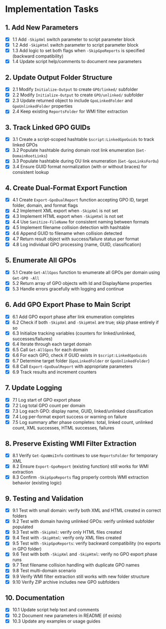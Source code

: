 # Implementation Tasks

## 1. Add New Parameters

- [x] 1.1 Add `-SkipXml` switch parameter to script parameter block
- [x] 1.2 Add `-SkipHtml` switch parameter to script parameter block
- [x] 1.3 Add logic to set both flags when `-SkipGpoReports` is specified (backward compatibility)
- [x] 1.4 Update script help/comments to document new parameters

## 2. Update Output Folder Structure

- [x] 2.1 Modify `Initialize-Output` to create `GPO/linked/` subfolder
- [x] 2.2 Modify `Initialize-Output` to create `GPO/unlinked/` subfolder
- [x] 2.3 Update returned object to include `GpoLinkedFolder` and `GpoUnlinkedFolder` properties
- [x] 2.4 Keep existing `ReportsFolder` for WMI filter extraction

## 3. Track Linked GPO GUIDs

- [x] 3.1 Create a script-scoped hashtable `$script:LinkedGpoGuids` to track linked GPOs
- [x] 3.2 Populate hashtable during domain root link enumeration (`Get-DomainRootLinks`)
- [x] 3.3 Populate hashtable during OU link enumeration (`Get-GpoLinksForOu`)
- [x] 3.4 Ensure GUID format normalization (with or without braces) for consistent lookup

## 4. Create Dual-Format Export Function

- [x] 4.1 Create `Export-GpoDualReport` function accepting GPO ID, target folder, domain, and format flags
- [x] 4.2 Implement XML export when `-SkipXml` is not set
- [x] 4.3 Implement HTML export when `-SkipHtml` is not set
- [x] 4.4 Use `Sanitize-FileName` for consistent naming between formats
- [x] 4.5 Implement filename collision detection with hashtable
- [x] 4.6 Append GUID to filename when collision detected
- [x] 4.7 Return result object with success/failure status per format
- [x] 4.8 Log individual GPO processing (name, GUID, classification)

## 5. Enumerate All GPOs

- [x] 5.1 Create `Get-AllGpos` function to enumerate all GPOs per domain using `Get-GPO -All`
- [x] 5.2 Return array of GPO objects with Id and DisplayName properties
- [x] 5.3 Handle errors gracefully with logging and continue

## 6. Add GPO Export Phase to Main Script

- [x] 6.1 Add GPO export phase after link enumeration completes
- [x] 6.2 Check if both `-SkipXml` and `-SkipHtml` are true; skip phase entirely if so
- [x] 6.3 Initialize tracking variables (counters for linked/unlinked, successes/failures)
- [x] 6.4 Iterate through each target domain
- [x] 6.5 Call `Get-AllGpos` for each domain
- [x] 6.6 For each GPO, check if GUID exists in `$script:LinkedGpoGuids`
- [x] 6.7 Determine target folder (`GpoLinkedFolder` or `GpoUnlinkedFolder`)
- [x] 6.8 Call `Export-GpoDualReport` with appropriate parameters
- [x] 6.9 Track results and increment counters

## 7. Update Logging

- [x] 7.1 Log start of GPO export phase
- [x] 7.2 Log total GPO count per domain
- [x] 7.3 Log each GPO: display name, GUID, linked/unlinked classification
- [x] 7.4 Log per-format export success or warning on failure
- [x] 7.5 Log summary after phase completes: total, linked count, unlinked count, XML successes, HTML successes, failures

## 8. Preserve Existing WMI Filter Extraction

- [x] 8.1 Verify `Get-GpoWmiInfo` continues to use `ReportsFolder` for temporary XML
- [x] 8.2 Ensure `Export-GpoReport` (existing function) still works for WMI extraction
- [x] 8.3 Confirm `-SkipGpoReports` flag properly controls WMI extraction behavior (existing logic)

## 9. Testing and Validation

- [x] 9.1 Test with small domain: verify both XML and HTML created in correct folders
- [x] 9.2 Test with domain having unlinked GPOs: verify unlinked subfolder populated
- [x] 9.3 Test with `-SkipXml`: verify only HTML files created
- [x] 9.4 Test with `-SkipHtml`: verify only XML files created
- [x] 9.5 Test with `-SkipGpoReports`: verify backward compatibility (no exports in GPO folder)
- [x] 9.6 Test with both `-SkipXml` and `-SkipHtml`: verify no GPO export phase runs
- [x] 9.7 Test filename collision handling with duplicate GPO names
- [x] 9.8 Test multi-domain scenario
- [x] 9.9 Verify WMI filter extraction still works with new folder structure
- [x] 9.10 Verify ZIP archive includes new GPO subfolders

## 10. Documentation

- [x] 10.1 Update script help text and comments
- [x] 10.2 Document new parameters in README (if exists)
- [x] 10.3 Update any examples or usage guides

